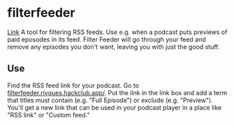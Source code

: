 # filterfeeder
[Link](https://filterfeeder.rivques.hackclub.app/)
A tool for filtering RSS feeds. Use e.g. when a podcast puts previews of paid eposodes in its feed. Filter Feeder will go through your feed and remove any episodes you don't want, leaving you with just the good stuff.
## Use
Find the RSS feed link for your podcast. Go to [filterfeeder.rivques.hackclub.app/](https://filterfeeder.rivques.hackclub.app/). Put the link in the link box and add a term that titles must contain (e.g. "Full Episode") or exclude (e.g. "Preview"). You'll get a new link that can be used in your podcast player in a place like "RSS link" or "Custom feed."